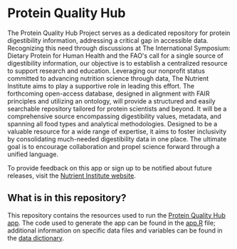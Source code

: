 # Protein Quality Hub

The Protein Quality Hub Project serves as a dedicated repository for protein digestibility information, addressing a critical gap in accessible data. Recognizing this need through discussions at The International Symposium: Dietary Protein for Human Health and the FAO's call for a single source of digestibility information, our objective is to establish a centralized resource to support research and education. Leveraging our nonprofit status committed to advancing nutrition science through data, The Nutrient Institute aims to play a supportive role in leading this effort. The forthcoming open-access database, designed in alignment with FAIR principles and utilizing an ontology, will provide a structured and easily searchable repository tailored for protein scientists and beyond. It will be a comprehensive source encompassing digestibility values, metadata, and spanning all food types and analytical methodologies. Designed to be a valuable resource for a wide range of expertise, it aims to foster inclusivity by consolidating much-needed digestibility data in one place. The ultimate goal is to encourage collaboration and propel science forward through a unified language.

To provide feedback on this app or sign up to be notified about future releases, visit the [Nutrient Institute website](https://www.nutrientinstitute.org/protein-digestibility-feedback).


## What is in this repository?
This repository contains the resources used to run the [Protein Quality Hub app](https://nutrientinstitute.shinyapps.io/ProteinQualityHub/). The code used to generate the app can be found in the [app.R](https://github.com/NutrientInstitute/protein-quality-hub/blob/main/app.R) file; additional information on specific data files and variables can be found in the [data dictionary](https://github.com/NutrientInstitute/protein-quality-hub/blob/main/Data%20Dictionary.pdf). 


